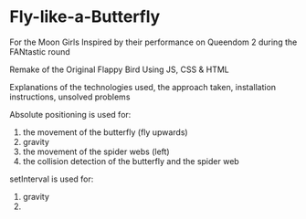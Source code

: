 # Fly-like-a-Butterfly

For the Moon Girls
Inspired by their performance on Queendom 2 during the FANtastic round

Remake of the Original Flappy Bird Using JS, CSS & HTML

Explanations of the technologies used, the approach taken, installation instructions, unsolved problems

Absolute positioning is used for:

1. the movement of the butterfly (fly upwards)
2. gravity
3. the movement of the spider webs (left)
4. the collision detection of the butterfly and the spider web

setInterval is used for:

1. gravity
2.
